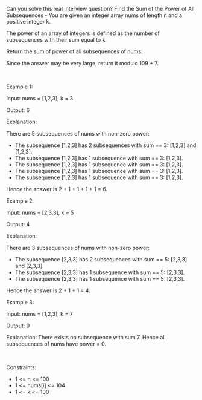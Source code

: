 Can you solve this real interview question? Find the Sum of the Power of All Subsequences - You are given an integer array nums of length n and a positive integer k.

The power of an array of integers is defined as the number of subsequences with their sum equal to k.

Return the sum of power of all subsequences of nums.

Since the answer may be very large, return it modulo 109 + 7.

 

Example 1:

Input: nums = [1,2,3], k = 3

Output: 6

Explanation:

There are 5 subsequences of nums with non-zero power:

 * The subsequence [1,2,3] has 2 subsequences with sum == 3: [1,2,3] and [1,2,3].
 * The subsequence [1,2,3] has 1 subsequence with sum == 3: [1,2,3].
 * The subsequence [1,2,3] has 1 subsequence with sum == 3: [1,2,3].
 * The subsequence [1,2,3] has 1 subsequence with sum == 3: [1,2,3].
 * The subsequence [1,2,3] has 1 subsequence with sum == 3: [1,2,3].

Hence the answer is 2 + 1 + 1 + 1 + 1 = 6.

Example 2:

Input: nums = [2,3,3], k = 5

Output: 4

Explanation:

There are 3 subsequences of nums with non-zero power:

 * The subsequence [2,3,3] has 2 subsequences with sum == 5: [2,3,3] and [2,3,3].
 * The subsequence [2,3,3] has 1 subsequence with sum == 5: [2,3,3].
 * The subsequence [2,3,3] has 1 subsequence with sum == 5: [2,3,3].

Hence the answer is 2 + 1 + 1 = 4.

Example 3:

Input: nums = [1,2,3], k = 7

Output: 0

Explanation: There exists no subsequence with sum 7. Hence all subsequences of nums have power = 0.

 

Constraints:

 * 1 <= n <= 100
 * 1 <= nums[i] <= 104
 * 1 <= k <= 100